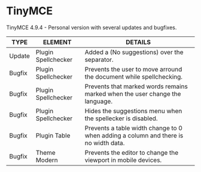 # TinyMCE

TinyMCE 4.9.4 - Personal version with several updates and bugfixes.

TYPE | ELEMENT | DETAILS
--- | --- | --- |
Update | Plugin Spellchecker | Added a (No suggestions) over the separator.
Bugfix | Plugin Spellchecker | Prevents the user to move arround the document while spellchecking.
Bugfix | Plugin Spellchecker | Prevents that marked words remains marked when the user change the language.
Bugfix | Plugin Spellchecker | Hides the suggestions menu when the spellecker is disabled.
Bugfix | Plugin Table | Prevents a table width change to 0 when adding a column and there is no width data.
Bugfix | Theme Modern | Prevents the editor to change the viewport in mobile devices.
